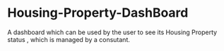# Housing-Property-DashBoard
A dashboard which can be used by the user to see its Housing Property status , which is managed by a consutant.

